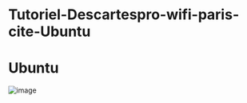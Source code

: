 # Tutoriel-Descartespro-wifi-paris-cite-Ubuntu
# Ubuntu

![image](https://github.com/user-attachments/assets/68f6ef95-8c9f-4799-a282-9e8fc44f5798)

